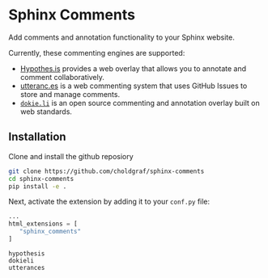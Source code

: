 # Sphinx Comments

Add comments and annotation functionality to your Sphinx website.

Currently, these commenting engines are supported:

- [Hypothes.is](https://hypothes.is/) provides a web overlay that allows you to annotate and comment collaboratively.
- [utteranc.es](https://utteranc.es/) is a web commenting system that uses GitHub Issues to store and manage comments.
- [`dokie.li`](https://dokie.li/) is an open source commenting and annotation overlay built on web standards.

## Installation

Clone and install the github reposiory

```bash
git clone https://github.com/choldgraf/sphinx-comments
cd sphinx-comments
pip install -e .
```

Next, activate the extension by adding it to your `conf.py` file:

```python
...
html_extensions = [
   "sphinx_comments"
]
```

```{toctree}
hypothesis
dokieli
utterances
```
